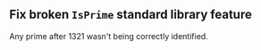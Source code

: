 ## Fix broken `IsPrime` standard library feature

Any prime after 1321 wasn't being correctly identified.
